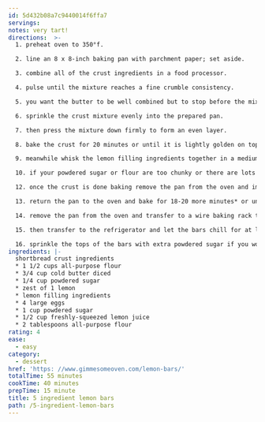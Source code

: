 ```yaml
---
id: 5d432b08a7c9440014f6ffa7
servings:
notes: very tart!
directions:  >-
  1. preheat oven to 350°f.

  2. line an 8 x 8-inch baking pan with parchment paper; set aside.

  3. combine all of the crust ingredients in a food processor.

  4. pulse until the mixture reaches a fine crumble consistency.

  5. you want the butter to be well combined but to stop before the mixture turns into a ball. (alternately you can combine the crust ingredients together in a mixing bowl with a pastry cutter or a fork.)

  6. sprinkle the crust mixture evenly into the prepared pan.

  7. then press the mixture down firmly to form an even layer.

  8. bake the crust for 20 minutes or until it is lightly golden on top.

  9. meanwhile whisk the lemon filling ingredients together in a medium mixing bowl until combined.

  10. if your powdered sugar or flour are too chunky or there are lots of bubbles whisked into the filling feel free to just pour the filling through a fine-mesh strainer to get it nice and smooth before adding it to the crust. (but if there are a few little clumps that’s ok too!)

  12. once the crust is done baking remove the pan from the oven and immediately pour the lemon filling on top of the hot crust.

  13. return the pan to the oven and bake for 18-20 more minutes* or until the lemon filling has set.

  14. remove the pan from the oven and transfer to a wire baking rack to cool until the bars reach room temperature.

  15. then transfer to the refrigerator and let the bars chill for at least 2 hours.

  16. sprinkle the tops of the bars with extra powdered sugar if you would like, then slice and serve!
ingredients: |-
  shortbread crust ingredients
  * 1 1/2 cups all-purpose flour
  * 3/4 cup cold butter diced
  * 1/4 cup powdered sugar
  * zest of 1 lemon
  * lemon filling ingredients
  * 4 large eggs
  * 1 cup powdered sugar
  * 1/2 cup freshly-squeezed lemon juice
  * 2 tablespoons all-purpose flour
rating: 4
ease:
  - easy
category:
  - dessert
href: 'https: //www.gimmesomeoven.com/lemon-bars/'
totalTime: 55 minutes
cookTime: 40 minutes
prepTime: 15 minute
title: 5 ingredient lemon bars
path: /5-ingredient-lemon-bars
---
```


